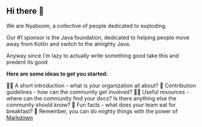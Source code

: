 ## Hi there 👋

We are Nyaboom, a collective of people dedicated to exploding.

Our #1 sponsor is the Java foundation, dedicated to helping people move away from Kotlin and switch to the almighty Java.

Anyway since I'm lazy to actually write something good take this and predent its good

**Here are some ideas to get you started:**

🙋‍♀️ A short introduction - what is your organization all about?
🌈 Contribution guidelines - how can the community get involved?
👩‍💻 Useful resources - where can the community find your docs? Is there anything else the community should know?
🍿 Fun facts - what does your team eat for breakfast?
🧙 Remember, you can do mighty things with the power of [Markdown](https://docs.github.com/github/writing-on-github/getting-started-with-writing-and-formatting-on-github/basic-writing-and-formatting-syntax)
